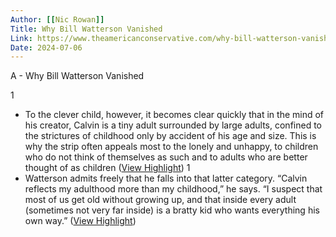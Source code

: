 ```yaml
---
Author: [[Nic Rowan]]
Title: Why Bill Watterson Vanished
Link: https://www.theamericanconservative.com/why-bill-watterson-vanished/
Date: 2024-07-06
---
```

A - Why Bill Watterson Vanished

1
- To the clever child, however, it becomes clear quickly that in the mind of his creator, Calvin is a tiny adult surrounded by large adults, confined to the strictures of childhood only by accident of his age and size. This is why the strip often appeals most to the lonely and unhappy, to children who do not think of themselves as such and to adults who are better thought of as children ([View Highlight](https://read.readwise.io/read/01h7zcv0dpdt919s7n562f1txd))
1
- Watterson admits freely that he falls into that latter category. “Calvin reflects my adulthood more than my childhood,” he says. “I suspect that most of us get old without growing up, and that inside every adult (sometimes not very far inside) is a bratty kid who wants everything his own way.” ([View Highlight](https://read.readwise.io/read/01h7zcvkpcym44cfgd7g6qz00b))
